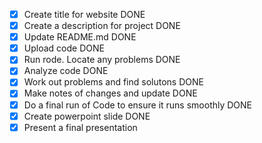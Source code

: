 - [x] Create title for website DONE
- [x] Create a description for project DONE
- [x] Update README.md DONE
- [x] Upload code DONE
- [x] Run rode. Locate any problems DONE
- [x] Analyze code DONE
- [x] Work out problems and find solutons DONE
- [x] Make notes of changes and update DONE
- [x] Do a final run of Code to ensure it runs smoothly DONE
- [x] Create powerpoint slide DONE
- [x] Present a final presentation 
